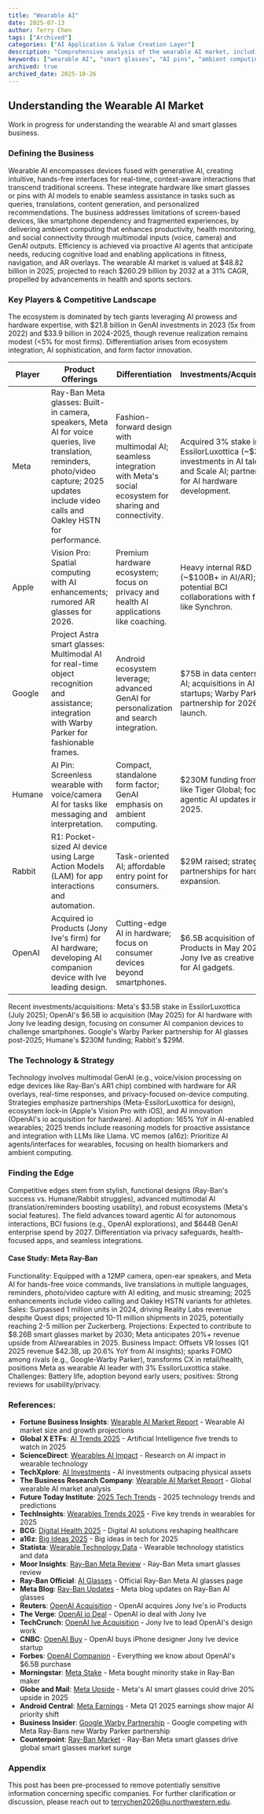 ```yaml
---
title: "Wearable AI"
date: 2025-07-13
author: Terry Chen
tags: ["Archived"]
categories: ["AI Application & Value Creation Layer"]
description: "Comprehensive analysis of the wearable AI market, including smart glasses, AI pins, and ambient computing devices. Market size, key players, technology trends, and investment opportunities in the $48.82B wearable AI industry."
keywords: ["wearable AI", "smart glasses", "AI pins", "ambient computing", "consumer AI", "Meta Ray-Ban", "OpenAI hardware", "wearable technology", "AI wearables market"]
archived: true
archived_date: 2025-10-26
---
```


## Understanding the Wearable AI Market

Work in progress for understanding the wearable AI and smart glasses business.

### Defining the Business
Wearable AI encompasses devices fused with generative AI, creating intuitive, hands-free interfaces for real-time, context-aware interactions that transcend traditional screens. These integrate hardware like smart glasses or pins with AI models to enable seamless assistance in tasks such as queries, translations, content generation, and personalized recommendations. The business addresses limitations of screen-based devices, like smartphone dependency and fragmented experiences, by delivering ambient computing that enhances productivity, health monitoring, and social connectivity through multimodal inputs (voice, camera) and GenAI outputs. Efficiency is achieved via proactive AI agents that anticipate needs, reducing cognitive load and enabling applications in fitness, navigation, and AR overlays. The wearable AI market is valued at $48.82 billion in 2025, projected to reach $260.29 billion by 2032 at a 31% CAGR, propelled by advancements in health and sports sectors.

### Key Players & Competitive Landscape
The ecosystem is dominated by tech giants leveraging AI prowess and hardware expertise, with $21.8 billion in GenAI investments in 2023 (5x from 2022) and $33.9 billion in 2024-2025, though revenue realization remains modest (<5% for most firms). Differentiation arises from ecosystem integration, AI sophistication, and form factor innovation.

| Player | Product Offerings | Differentiation | Investments/Acquisitions |
|--------|-------------------|-----------------|--------------------------|
| Meta | Ray-Ban Meta glasses: Built-in camera, speakers, Meta AI for voice queries, live translation, reminders, photo/video capture; 2025 updates include video calls and Oakley HSTN for performance. | Fashion-forward design with multimodal AI; seamless integration with Meta's social ecosystem for sharing and connectivity. | Acquired 3% stake in EssilorLuxottica (~$3.5B); investments in AI talent and Scale AI; partnerships for AI hardware development. |
| Apple | Vision Pro: Spatial computing with AI enhancements; rumored AR glasses for 2026. | Premium hardware ecosystem; focus on privacy and health AI applications like coaching. | Heavy internal R&D (~$100B+ in AI/AR); potential BCI collaborations with firms like Synchron. |
| Google | Project Astra smart glasses: Multimodal AI for real-time object recognition and assistance; integration with Warby Parker for fashionable frames. | Android ecosystem leverage; advanced GenAI for personalization and search integration. | $75B in data centers for AI; acquisitions in AI startups; Warby Parker partnership for 2026 launch. |
| Humane | AI Pin: Screenless wearable with voice/camera AI for tasks like messaging and interpretation. | Compact, standalone form factor; GenAI emphasis on ambient computing. | $230M funding from VCs like Tiger Global; focus on agentic AI updates in 2025. |
| Rabbit | R1: Pocket-sized AI device using Large Action Models (LAM) for app interactions and automation. | Task-oriented AI; affordable entry point for consumers. | $29M raised; strategic partnerships for hardware expansion. |
| OpenAI | Acquired io Products (Jony Ive's firm) for AI hardware; developing AI companion device with Ive leading design. | Cutting-edge AI in hardware; focus on consumer devices beyond smartphones. | $6.5B acquisition of io Products in May 2025; Jony Ive as creative head for AI gadgets. |

Recent investments/acquisitions: Meta's $3.5B stake in EssilorLuxottica (July 2025); OpenAI's $6.5B io acquisition (May 2025) for AI hardware with Jony Ive leading design, focusing on consumer AI companion devices to challenge smartphones. Google's Warby Parker partnership for AI glasses post-2025; Humane's $230M funding; Rabbit's $29M.

### The Technology & Strategy
Technology involves multimodal GenAI (e.g., voice/vision processing on edge devices like Ray-Ban's AR1 chip) combined with hardware for AR overlays, real-time responses, and privacy-focused on-device computing. Strategies emphasize partnerships (Meta-EssilorLuxottica for design), ecosystem lock-in (Apple's Vision Pro with iOS), and AI innovation (OpenAI's io acquisition for hardware). AI adoption: 165% YoY in AI-enabled wearables; 2025 trends include reasoning models for proactive assistance and integration with LLMs like Llama. VC memos (a16z): Prioritize AI agents/interfaces for wearables, focusing on health biomarkers and ambient computing.

### Finding the Edge
Competitive edges stem from stylish, functional designs (Ray-Ban's success vs. Humane/Rabbit struggles), advanced multimodal AI (translation/reminders boosting usability), and robust ecosystems (Meta's social features). The field advances toward agentic AI for autonomous interactions, BCI fusions (e.g., OpenAI explorations), and $644B GenAI enterprise spend by 2027. Differentiation via privacy safeguards, health-focused apps, and seamless integrations.

#### Case Study: Meta Ray-Ban
Functionality: Equipped with a 12MP camera, open-ear speakers, and Meta AI for hands-free voice commands, live translations in multiple languages, reminders, photo/video capture with AI editing, and music streaming; 2025 enhancements include video calling and Oakley HSTN variants for athletes. Sales: Surpassed 1 million units in 2024, driving Reality Labs revenue despite Quest dips; projected 10-11 million shipments in 2025, potentially reaching 2-5 million per Zuckerberg. Projections: Expected to contribute to $8.26B smart glasses market by 2030; Meta anticipates 20%+ revenue upside from AI/wearables in 2025. Business Impact: Offsets VR losses (Q1 2025 revenue $42.3B, up 20.6% YoY from AI insights); sparks FOMO among rivals (e.g., Google-Warby Parker), transforms CX in retail/health, positions Meta as wearable AI leader with 3% EssilorLuxottica stake. Challenges: Battery life, adoption beyond early users; positives: Strong reviews for usability/privacy.

### References:

- **Fortune Business Insights**: [Wearable AI Market Report](https://www.fortunebusinessinsights.com/wearable-ai-market-109561) - Wearable AI market size and growth projections
- **Global X ETFs**: [AI Trends 2025](https://www.globalxetfs.com/articles/artificial-intelligence-five-trends-to-watch-in-2025/) - Artificial Intelligence five trends to watch in 2025
- **ScienceDirect**: [Wearables AI Impact](https://www.sciencedirect.com/science/article/pii/S2667096824000831) - Research on AI impact in wearable technology
- **TechXplore**: [AI Investments](https://techxplore.com/news/2025-07-investments-ai-outpacing-physical-assets.html) - AI investments outpacing physical assets
- **The Business Research Company**: [Wearable AI Market Report](https://www.thebusinessresearchcompany.com/report/wearable-ai-global-market-report) - Global wearable AI market analysis
- **Future Today Institute**: [2025 Tech Trends](https://ftsg.com/wp-content/uploads/2025/03/FTSG_2025_TR_FINAL_LINKED.pdf) - 2025 technology trends and predictions
- **TechInsights**: [Wearables Trends 2025](https://www.techinsights.com/blog/five-key-trends-wearables-2025) - Five key trends in wearables for 2025
- **BCG**: [Digital Health 2025](https://www.bcg.com/publications/2025/digital-ai-solutions-reshape-health-care-2025) - Digital AI solutions reshaping healthcare
- **a16z**: [Big Ideas 2025](https://a16z.com/big-ideas-in-tech-2025/) - Big ideas in tech for 2025
- **Statista**: [Wearable Technology Data](https://www.statista.com/topics/1556/wearable-technology/) - Wearable technology statistics and data
- **Moor Insights**: [Ray-Ban Meta Review](https://moorinsightsstrategy.com/research-notes/ray-ban-meta-smart-glasses-review-better-cooler-and-more-useful-than-ever/) - Ray-Ban Meta smart glasses review
- **Ray-Ban Official**: [AI Glasses](https://www.ray-ban.com/canada/en/rayban-meta-ai-glasses) - Official Ray-Ban Meta AI glasses page
- **Meta Blog**: [Ray-Ban Updates](https://www.meta.com/blog/ray-ban-ai-glasses-skyler-wayfarers-live-translation-instagram-direct/) - Meta blog updates on Ray-Ban AI glasses
- **Reuters**: [OpenAI Acquisition](https://www.reuters.com/technology/openai-acquires-jony-ives-io-products-2025-05-21/) - OpenAI acquires Jony Ive's io Products
- **The Verge**: [OpenAI io Deal](https://www.theverge.com/news/703114/openai-io-jony-ive-sam-altman-ai-hardware) - OpenAI io deal with Jony Ive
- **TechCrunch**: [OpenAI Ive Acquisition](https://techcrunch.com/2025/05/21/jony-ive-to-lead-openais-design-work-following-6-5b-acquisition-of-his-company/) - Jony Ive to lead OpenAI's design work
- **CNBC**: [OpenAI Buy](https://www.cnbc.com/2025/05/21/openai-buys-iphone-designer-jony-ive-device-startup-for-6point4-billion.html) - OpenAI buys iPhone designer Jony Ive device startup
- **Forbes**: [OpenAI Companion](https://www.forbes.com/sites/tylerroush/2025/05/22/everything-we-know-about-openais-65-billion-purchase-of-jony-ives-io/) - Everything we know about OpenAI's $6.5B purchase
- **Morningstar**: [Meta Stake](https://www.morningstar.com/news/dow-jones/202507091107/meta-bought-minority-stake-in-ray-ban-maker-essilorluxottica-bloomberg-says-citing-sources) - Meta bought minority stake in Ray-Ban maker
- **Globe and Mail**: [Meta Upside](https://www.theglobeandmail.com/investing/markets/stocks/META/pressreleases/30712619/metas-ai-smart-glasses-could-drive-20-upside-in-2025/) - Meta's AI smart glasses could drive 20% upside in 2025
- **Android Central**: [Meta Earnings](https://www.androidcentral.com/apps-software/meta/meta-q1-2025-earnings-show-major-ai-priority-shift-ray-ban-success) - Meta Q1 2025 earnings show major AI priority shift
- **Business Insider**: [Google Warby Partnership](https://www.businessinsider.com/google-competing-with-meta-ray-bans-new-warby-parker-partnership-2025-5) - Google competing with Meta Ray-Bans new Warby Parker partnership
- **Counterpoint**: [Ray-Ban Market](https://www.counterpointresearch.com/insight/post-insight-research-notes-blogs-rayban-meta-smart-glasses-drive-global-smart-glasses-market-surge-in-2024-fuelling-momentum-in-2025-with-projected-60-cagr-through-2029/) - Ray-Ban Meta smart glasses drive global smart glasses market surge

### Appendix 
This post has been pre-processed to remove potentially sensitive information concerning specific companies. For further clarification or discussion, please reach out to terrychen2026@u.northwestern.edu.